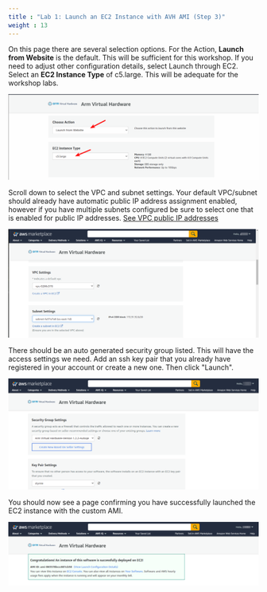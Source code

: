```yaml
---
title : "Lab 1: Launch an EC2 Instance with AVH AMI (Step 3)"
weight : 13
---
```


On this page there are several selection options. For the Action, **Launch from Website** is the default. This will be sufficient for this workshop. If you need to adjust other configuration details, select Launch through EC2. Select an **EC2 Instance Type** of c5.large. This will be adequate for the workshop labs.

![avh_overview](/static/marketplace-5.png)

Scroll down to select the VPC and subnet settings.  Your default VPC/subnet should already have automatic public IP address assignment enabled, however if you have multiple subnets configured be sure to select one that is enabled for public IP addresses. [See VPC public IP addresses](/300-labs/lab-1/s3/publicip)


![avh_overview](/static/marketplace-6.png)

There should be an auto generated security group listed. This will have the access settings we need. Add an ssh key pair that you already have registered in your account or create a new one. Then click "Launch".

![avh_overview](/static/marketplace-7.png)

You should now see a page confirming you have successfully launched the EC2 instance with the custom AMI.

![avh_overview](/static/marketplace-8.png)

